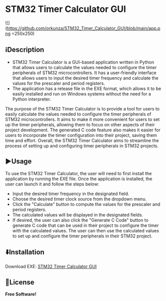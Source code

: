 # STM32 Timer Calculator GUI 
![](https://github.com/orkunza/STM32_Timer_Calculator_GUI/blob/main/app.png   =250x250)
## ℹ️Description

- STM32 Timer Calculator is a GUI-based application written in Python that allows users to calculate the values needed to configure the timer peripherals of STM32 microcontrollers. It has a user-friendly interface that allows users to input the desired timer frequency and calculate the values for the prescaler and period registers. 
- The application has a release file in the EXE format, which allows it to be easily installed and run on Windows systems without the need for a Python interpreter.
                   
The purpose of the STM32 Timer Calculator is to provide a tool for users to easily calculate the values needed to configure the timer peripherals of STM32 microcontrollers. It aims to make it more convenient for users to set up the timer peripherals, allowing them to focus on other aspects of their project development. The generated C code feature also makes it easier for users to incorporate the timer configuration into their project, saving them time and effort. Overall, the STM32 Timer Calculator aims to streamline the process of setting up and configuring timer peripherals in STM32 projects.
                    
## ▶️Usage 
To use the STM32 Timer Calculator, the user will need to first install the application by running the EXE file. Once the application is installed, the user can launch it and follow the steps below:

- Input the desired timer frequency in the designated field.
- Choose the desired timer clock source from the dropdown menu.
- Click the "Calculate" button to compute the values for the prescaler and period registers.
- The calculated values will be displayed in the designated fields.
- If desired, the user can also click the "Generate C Code" button to generate C code that can be used in their project to configure the timer with the calculated values.
The user can then use the calculated values to set up and configure the timer peripherals in their STM32 project.

## ⬇️Installation
Download EXE: [STM32 Timer Calculator GUI](https://github.com/orkunza/STM32_Timer_Calculator_GUI/releases/tag/v0.1)


## 📜License

**Free Software!**
